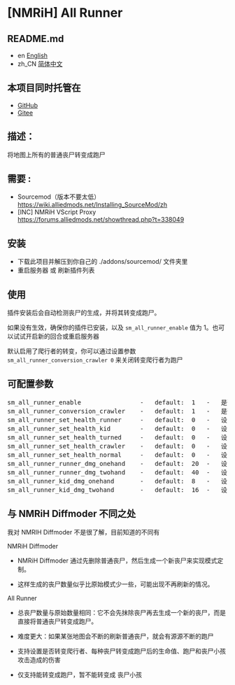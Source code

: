 # [NMRiH] All Runner


## README.md

- en [English](./readme.en.md)
- zh_CN [简体中文](./readme.md)


## 本项目同时托管在

- [GitHub](https://github.com/F1F88/nmrih_all_runner)
- [Gitee](https://gitee.com/f1f88/nmrih_all_runner)


## 描述：

将地图上所有的普通丧尸转变成跑尸


## 需要 :

- Sourcemod（版本不要太低）https://wiki.alliedmods.net/Installing_SourceMod/zh
- [INC] NMRiH VScript Proxy https://forums.alliedmods.net/showthread.php?t=338049


## 安装

- 下载此项目并解压到你自己的 ./addons/sourcemod/ 文件夹里
- 重启服务器 或 刷新插件列表


## 使用

插件安装后会自动检测丧尸的生成，并将其转变成跑尸。

如果没有生效，确保你的插件已安装，以及 `sm_all_runner_enable` 值为 1。也可以试试开启新的回合或重启服务器

默认启用了爬行者的转变，你可以通过设置参数 `sm_all_runner_conversion_crawler 0`  来关闭转变爬行者为跑尸


## 可配置参数

<pre>
sm_all_runner_enable                -   default:  1   -   是否启用插件
sm_all_runner_conversion_crawler    -   default:  1   -   是否转变爬行者
sm_all_runner_set_health_runner     -   default:  0   -   设置原始生成的跑尸生命值（0=与当前模式跑尸默认生命值相同）
sm_all_runner_set_health_kid        -   default:  0   -   设置原始生成的丧尸小孩生命值（0=与当前模式丧尸小孩默认生命值相同）
sm_all_runner_set_health_turned     -   default:  0   -   设置原始生成的丧尸队友生命值（0=与当前模式跑尸默认生命值相同）
sm_all_runner_set_health_crawler    -   default:  0   -   设置原始生成的爬行者生命值（0=与当前模式跑尸默认生命值相同）
sm_all_runner_set_health_normal     -   default:  0   -   设置原始生成的普通丧尸生命值（0=与当前模式跑尸默认生命值相同）
sm_all_runner_runner_dmg_onehand    -   default:  20  -   设置跑尸单手伤害
sm_all_runner_runner_dmg_twohand    -   default:  40  -   设置跑尸双手伤害
sm_all_runner_kid_dmg_onehand       -   default:  8   -   设置丧尸小孩单手伤害
sm_all_runner_kid_dmg_twohand       -   default:  16  -   设置丧尸小孩双手伤害
</pre>


## 与 NMRiH Diffmoder 不同之处

我对 NMRIH Diffmoder 不是很了解，目前知道的不同有

NMRiH Diffmoder

- NMRiH Diffmoder 通过先删除普通丧尸，然后生成一个新丧尸来实现模式定制。

- 这样生成的丧尸数量似乎比原始模式少一些，可能出现不再刷新的情况。

All Runner

- 总丧尸数量与原始数量相同：它不会先抹除丧尸再去生成一个新的丧尸，而是直接将普通丧尸转变成跑尸。

- 难度更大：如果某张地图会不断的刷新普通丧尸，就会有源源不断的跑尸

- 支持设置是否转变爬行者、每种丧尸转变成跑尸后的生命值、跑尸和丧尸小孩攻击造成的伤害

- 仅支持能转变成跑尸，暂不能转变成 丧尸小孩
